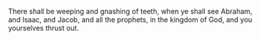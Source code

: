 There shall be weeping and gnashing of teeth, when ye shall see Abraham, and Isaac, and Jacob, and all the prophets, in the kingdom of God, and you yourselves thrust out.
